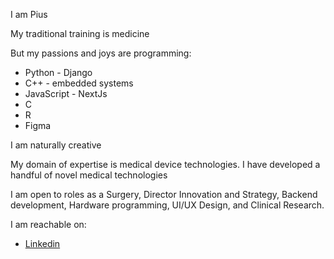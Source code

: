 I am Pius

My traditional training is medicine

But my passions and joys are programming:
- Python - Django
- C++ - embedded systems
- JavaScript - NextJs
- C
- R
- Figma

I am naturally creative

My domain of expertise is medical device technologies. I have developed a handful of novel medical technologies

I am open to roles as a Surgery, Director Innovation and Strategy, Backend development, Hardware programming, UI/UX Design,  and Clinical Research.

I am reachable on:
- [Linkedin](https://www.linkedin.com/in/pius-atwau-m-d/)

<!---
piusatwau/piusatwau is a ✨ special ✨ repository because its `README.md` (this file) appears on your GitHub profile.
You can click the Preview link to take a look at your changes.
--->
